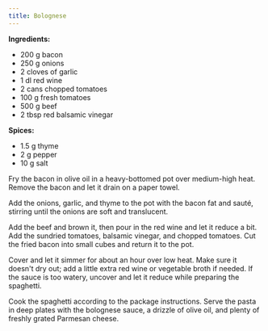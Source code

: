 ```yaml
---
title: Bolognese
---
```


**Ingredients:**

- 200 g bacon
- 250 g onions
- 2 cloves of garlic
- 1 dl red wine
- 2 cans chopped tomatoes
- 100 g fresh tomatoes
- 500 g beef
- 2 tbsp red balsamic vinegar

**Spices:**

- 1.5 g thyme
- 2 g pepper
- 10 g salt

Fry the bacon in olive oil in a heavy-bottomed pot over medium-high
heat. Remove the bacon and let it drain on a paper towel.

Add the onions, garlic, and thyme to the pot with the bacon fat and sauté,
stirring until the onions are soft and translucent.

Add the beef and brown it, then pour in the red wine and let it reduce a
bit. Add the sundried tomatoes, balsamic vinegar, and chopped tomatoes. Cut
the fried bacon into small cubes and return it to the pot.

Cover and let it simmer for about an hour over low heat. Make sure it doesn't
dry out; add a little extra red wine or vegetable broth if needed. If the
sauce is too watery, uncover and let it reduce while preparing the spaghetti.

Cook the spaghetti according to the package instructions. Serve the pasta
in deep plates with the bolognese sauce, a drizzle of olive oil, and plenty
of freshly grated Parmesan cheese.
